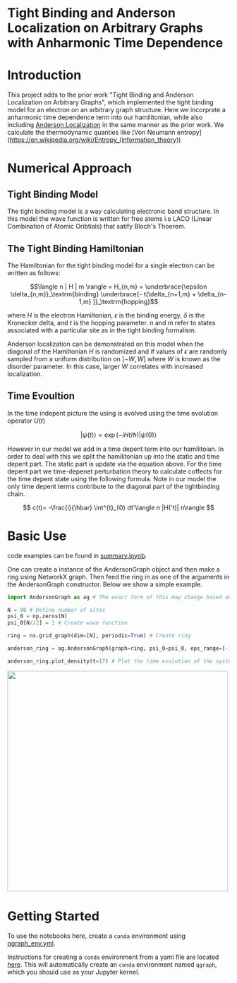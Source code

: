 # Tight Binding and Anderson Localization on Arbitrary Graphs with Anharmonic Time Dependence 






# Introduction
This project adds to the prior work "Tight Binding and Anderson Localization on Arbitrary Graphs", which implemented the tight binding model for an electron on an arbitrary graph structure. Here we incorprate a anharmonic time dependence term into our hamilitonian, while also including [Anderson Localization](https://en.wikipedia.org/wiki/Anderson_localization) in the same manner as the prior work. We calculate the thermodynamic quanties like [Von Neumann entropy] (https://en.wikipedia.org/wiki/Entropy_(information_theory))

# Numerical Approach


## Tight Binding Model

The tight binding model is a way calculating electronic band structure. In this model the wave function is written for free atoms i.e LACO (Linear Combination of Atomic Oribtials) that satify Bloch's Thoerem. 

## The Tight Binding Hamiltonian

The Hamiltonian for the tight binding model for a single electron can be written as follows:

```math
\langle n | H | m \rangle = H_{n,m} = \underbrace{\epsilon \delta_{n,m}}_\textrm{binding} \underbrace{- t(\delta_{n+1,m} + \delta_{n-1,m} )}_\textrm{hopping}
```

where $H$ is the electron Hamiltonian, $\epsilon$ is the binding energy, $\delta$ is the Kronecker delta, and $t$ is the hopping parameter. $n$ and $m$ refer to states associated with a particular site as in the tight binding formalism.

Anderson localization can be demonstrated on this model when the diagonal of the Hamiltonian $H$ is randomized and if values of $\epsilon$ are randomly sampled from a uniform distribution on $[-W, W]$ where $W$ is known as the disorder parameter. In this case, larger $W$ correlates with increased localization.
## Time Evoultion

In the time indepent picture the using is evolved using the time evolution operator $U(t)$

$$ | \psi(t) \rangle = \exp(-i H t / \hbar) | \psi(0) \rangle $$

However in our model we add in a time depent term into our hamilitoian. In order to deal with this we split the hamilitonian up into the static and time depent part. The static part is update via the equation above. For the time depent part we time-depenet perturbation theory to calculate coffects for the time depent state using the following formula. Note in our model the only time depent terms contribute to the diagonal part of the tightbinding chain.

$$ c(t)= -\frac{i}{\hbar} \int^{t}_{0} dt'\langle n |H('t)| n\rangle $$

# Basic Use
code examples can be found in [summary.ipynb](summary.ipynb).

One can create a instance of the AndersonGraph object and then make a ring using NetworkX graph. Then feed the ring in as one of the arguments in the AndersonGraph constructor. Below we show a simple example. 

```python
import AndersonGraph as ag # The exact form of this may change based on the relative location of AndersonGraph.py

N = 80 # Define number of sites
psi_0 = np.zeros(N)
psi_0[N//2] = 1 # Create wave function

ring = nx.grid_graph(dim=[N], periodic=True) # Create ring

anderson_ring = ag.AndersonGraph(graph=ring, psi_0=psi_0, eps_range=[-1, 1], alpha = 0.5) # Construct AndersonGraph object

anderson_ring.plot_density(t=17) # Plot the time evolution of the system
```
<img src="/plots
/Screenshot 2024-12-10 133504.png" width="500">

# Getting Started

To use the notebooks here, create a `conda` environment using [qgraph_env.yml](qgraph_env.yml).

Instructions for creating a `conda` environment from a yaml file are located [here](https://conda.io/projects/conda/en/latest/user-guide/tasks/manage-environments.html#creating-an-environment-from-an-environment-yml-file). This will automatically create an `conda` environment named `qgraph`, which you should use as your Jupyter kernel. 






